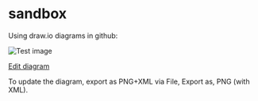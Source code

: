 # sandbox
Using draw.io diagrams in github:

![Test image](https://github.com/alderg/sandbox/raw/master/test.png)

[Edit diagram](https://www.draw.io/?url=https%3A%2F%2Fraw.githubusercontent.com%2Falderg%2Fsandbox%2Fmaster%2Ftest.png)

To update the diagram, export as PNG+XML via File, Export as, PNG (with XML).

